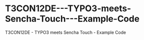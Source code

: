 T3CON12DE---TYPO3-meets-Sencha-Touch---Example-Code
===================================================

T3CON12DE - TYPO3 meets Sencha Touch - Example Code